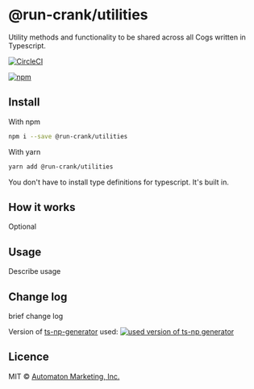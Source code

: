 # @run-crank/utilities

Utility methods and functionality to be shared across all Cogs written in Typescript.

[![CircleCI](https://circleci.com/gh/run-crank/typescript-cog-utilities/tree/master.svg?style=svg)](https://circleci.com/gh/run-crank/typescript-cog-utilities/tree/master)

[![npm](https://img.shields.io/npm/v/@run-crank/utilities.svg)](https://www.npmjs.com/package/@run-crank/utilities)
<!-- [![Travis](https://img.shields.io/travis/run-crank/typescript-cog-utilities.svg)](https://travis-ci.org/run-crank/typescript-cog-utilities) -->

## Install

With npm

```bash
npm i --save @run-crank/utilities
```

With yarn

```bash
yarn add @run-crank/utilities
```

You don't have to install type definitions for typescript. It's built in.

## How it works

Optional

## Usage

Describe usage

## Change log

brief change log

Version of [ts-np-generator](https://github.com/vajahath/generator-ts-np) used: [![used version of ts-np generator](https://img.shields.io/badge/ts--np-v2.1.2-a5a5a5.svg?style=flat-square)](https://github.com/vajahath/generator-ts-np)

## Licence

MIT &copy; [Automaton Marketing, Inc.](https://twitter.com/__call_me_Vol)
